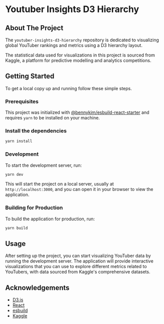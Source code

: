 # Youtuber Insights D3 Hierarchy

## About The Project

The `youtuber-insights-d3-hierarchy` repository is dedicated to visualizing global YouTuber rankings and metrics using a D3 hierarchy layout.

The statistical data used for visualizations in this project is sourced from Kaggle, a platform for predictive modelling and analytics competitions.

## Getting Started

To get a local copy up and running follow these simple steps.

### Prerequisites

This project was initialized with [@bennykim/esbuild-react-starter](https://github.com/bennykim/esbuild-react-starter.git) and requires `yarn` to be installed on your machine.

### Install the dependencies

```sh
yarn install
```

### Development

To start the development server, run:

```sh
yarn dev
```

This will start the project on a local server, usually at `http://localhost:3000`, and you can open it in your browser to view the application.

### Building for Production

To build the application for production, run:

```sh
yarn build
```

## Usage

After setting up the project, you can start visualizing YouTuber data by running the development server. The application will provide interactive visualizations that you can use to explore different metrics related to YouTubers, with data sourced from Kaggle's comprehensive datasets.

## Acknowledgements

- [D3.js](https://d3js.org/)
- [React](https://reactjs.org/)
- [esbuild](https://esbuild.github.io/)
- [Kaggle](https://www.kaggle.com/)

```

```
